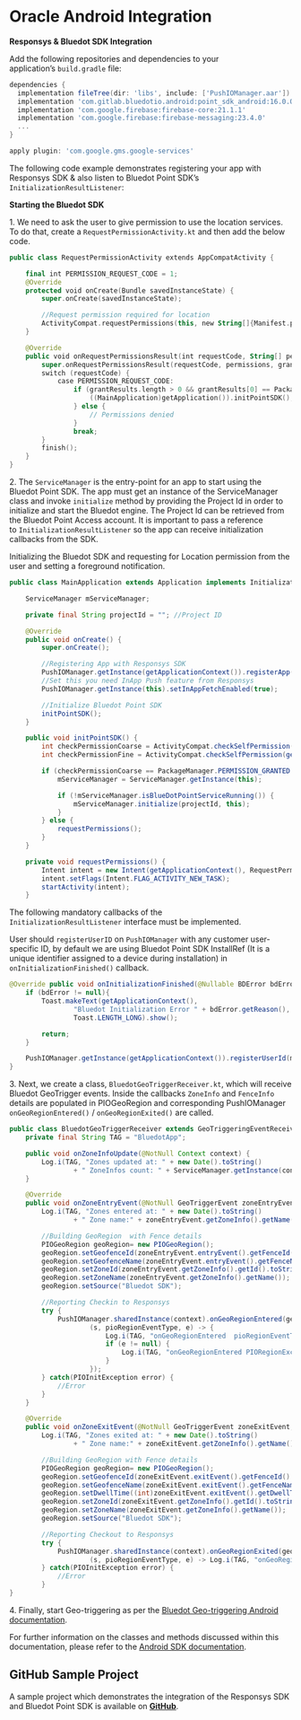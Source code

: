 Oracle Android Integration
==========================

**Responsys & Bluedot SDK Integration**

Add the following repositories and dependencies to your application’s `build.gradle` file:

```gradle
dependencies {
  implementation fileTree(dir: 'libs', include: ['PushIOManager.aar']) // Responsys PushIOManager
  implementation 'com.gitlab.bluedotio.android:point_sdk_android:16.0.0' //Bluedot Point SDK
  implementation 'com.google.firebase:firebase-core:21.1.1'
  implementation 'com.google.firebase:firebase-messaging:23.4.0'
  ...
}

apply plugin: 'com.google.gms.google-services'
```

The following code example demonstrates registering your app with Responsys SDK & also listen to Bluedot Point SDK’s `InitializationResultListener`:

**Starting the Bluedot SDK**

1\. We need to ask the user to give permission to use the location services. To do that, create a `RequestPermissionActivity.kt` and then add the below code.

```kotlin
public class RequestPermissionActivity extends AppCompatActivity {

    final int PERMISSION_REQUEST_CODE = 1;
    @Override
    protected void onCreate(Bundle savedInstanceState) {
        super.onCreate(savedInstanceState);

        //Request permission required for location
        ActivityCompat.requestPermissions(this, new String[]{Manifest.permission.ACCESS_COARSE_LOCATION, Manifest.permission.ACCESS_FINE_LOCATION}, PERMISSION_REQUEST_CODE);
    }

    @Override
    public void onRequestPermissionsResult(int requestCode, String[] permissions, int[] grantResults) {
        super.onRequestPermissionsResult(requestCode, permissions, grantResults);
        switch (requestCode) {
            case PERMISSION_REQUEST_CODE:
                if (grantResults.length > 0 && grantResults[0] == PackageManager.PERMISSION_GRANTED) {
                    ((MainApplication)getApplication()).initPointSDK();
                } else {
                    // Permissions denied
                }
                break;
        }
        finish();
    }
}
```

2\. The `ServiceManager` is the entry-point for an app to start using the Bluedot Point SDK. The app must get an instance of the ServiceManager class and invoke `initialize` method by providing the Project Id in order to initialize and start the Bluedot engine. The Project Id can be retrieved from the Bluedot Point Access account. It is important to pass a reference to `InitializationResultListener` so the app can receive initialization callbacks from the SDK.

Initializing the Bluedot SDK and requesting for Location permission from the user and setting a foreground notification.

```java
public class MainApplication extends Application implements InitializationResultListener {

    ServiceManager mServiceManager;

    private final String projectId = ""; //Project ID

    @Override
    public void onCreate() {
        super.onCreate();

        //Registering App with Responsys SDK
        PushIOManager.getInstance(getApplicationContext()).registerApp();
        //Set this you need InApp Push feature from Responsys
        PushIOManager.getInstance(this).setInAppFetchEnabled(true);

        //Initialize Bluedot Point SDK
        initPointSDK();
    }

    public void initPointSDK() {
        int checkPermissionCoarse = ActivityCompat.checkSelfPermission(getApplicationContext(), Manifest.permission.ACCESS_COARSE_LOCATION);
        int checkPermissionFine = ActivityCompat.checkSelfPermission(getApplicationContext(), Manifest.permission.ACCESS_FINE_LOCATION);

        if (checkPermissionCoarse == PackageManager.PERMISSION_GRANTED && checkPermissionFine == PackageManager.PERMISSION_GRANTED) {
            mServiceManager = ServiceManager.getInstance(this);

            if (!mServiceManager.isBlueDotPointServiceRunning()) {
                mServiceManager.initialize(projectId, this);
            }
        } else {
            requestPermissions();
        }
    }

    private void requestPermissions() {
        Intent intent = new Intent(getApplicationContext(), RequestPermissionActivity.class);
        intent.setFlags(Intent.FLAG_ACTIVITY_NEW_TASK);
        startActivity(intent);
    }
```

The following mandatory callbacks of the `InitializationResultListener` interface must be implemented. 

User should `registerUserID` on `PushIOManager` with any customer user-specific ID, by default we are using Bluedot Point SDK InstallRef (It is a unique identifier assigned to a device during installation) in `onInitializationFinished()` callback.

```java
@Override public void onInitializationFinished(@Nullable BDError bdError) {
    if (bdError != null){
        Toast.makeText(getApplicationContext(),
                "Bluedot Initialization Error " + bdError.getReason(),
                Toast.LENGTH_LONG).show();

        return;
    }

    PushIOManager.getInstance(getApplicationContext()).registerUserId(mServiceManager.getInstallRef());
}
```

3\. Next, we create a class, `BluedotGeoTriggerReceiver.kt`, which will receive Bluedot GeoTrigger events. Inside the callbacks `ZoneInfo` and `FenceInfo` details are populated in PIOGeoRegion and corresponding PushIOManager `onGeoRegionEntered()` / `onGeoRegionExited()` are called.

```java
public class BluedotGeoTriggerReceiver extends GeoTriggeringEventReceiver {
    private final String TAG = "BluedotApp";

    public void onZoneInfoUpdate(@NotNull Context context) {
        Log.i(TAG, "Zones updated at: " + new Date().toString()
                + " ZoneInfos count: " + ServiceManager.getInstance(context).getZonesAndFences().size());
    }

    @Override
    public void onZoneEntryEvent(@NotNull GeoTriggerEvent zoneEntryEvent, @NotNull Context context) {
        Log.i(TAG, "Zones entered at: " + new Date().toString()
                + " Zone name:" + zoneEntryEvent.getZoneInfo().getName());

        //Building GeoRegion  with Fence details
        PIOGeoRegion geoRegion= new PIOGeoRegion();
        geoRegion.setGeofenceId(zoneEntryEvent.entryEvent().getFenceId().toString());
        geoRegion.setGeofenceName(zoneEntryEvent.entryEvent().getFenceName());
        geoRegion.setZoneId(zoneEntryEvent.getZoneInfo().getId().toString());
        geoRegion.setZoneName(zoneEntryEvent.getZoneInfo().getName());
        geoRegion.setSource("Bluedot SDK");

        //Reporting Checkin to Responsys
        try {
            PushIOManager.sharedInstance(context).onGeoRegionEntered(geoRegion,
                    (s, pioRegionEventType, e) -> {
                        Log.i(TAG, "onGeoRegionEntered  pioRegionEventType" + pioRegionEventType);
                        if (e != null) {
                            Log.i(TAG, "onGeoRegionEntered PIORegionException" + e.getErrorMessage() + "###" + e.getErrorDescription());
                        }
                    });
        } catch(PIOInitException error) {
            //Error
        }
    }

    @Override
    public void onZoneExitEvent(@NotNull GeoTriggerEvent zoneExitEvent, @NotNull Context context) {
        Log.i(TAG, "Zones exited at: " + new Date().toString()
                + " Zone name:" + zoneExitEvent.getZoneInfo().getName());

        //Building GeoRegion with Fence details
        PIOGeoRegion geoRegion= new PIOGeoRegion();
        geoRegion.setGeofenceId(zoneExitEvent.exitEvent().getFenceId().toString());
        geoRegion.setGeofenceName(zoneExitEvent.exitEvent().getFenceName());
        geoRegion.setDwellTime((int)zoneExitEvent.exitEvent().getDwellTime());
        geoRegion.setZoneId(zoneExitEvent.getZoneInfo().getId().toString());
        geoRegion.setZoneName(zoneExitEvent.getZoneInfo().getName());
        geoRegion.setSource("Bluedot SDK");

        //Reporting Checkout to Responsys
        try {
            PushIOManager.sharedInstance(context).onGeoRegionExited(geoRegion,
                    (s, pioRegionEventType, e) -> Log.i(TAG, "onGeoRegionExited " + s));
        } catch(PIOInitException error) {
            //Error
        }
}
```

4\. Finally, start Geo-triggering as per the [Bluedot Geo-triggering Android documentation](../../Point%20SDK/Android/Geo-triggering.md).

For further information on the classes and methods discussed within this documentation, please refer to the [Android SDK documentation](../../Point%20SDK/Android/Overview.md).

**GitHub Sample Project**
-------------------------

A sample project which demonstrates the integration of the Responsys SDK and Bluedot Point SDK is available on **[GitHub](https://github.com/Bluedot-Innovation/OracleMinimalApp-Android)**.